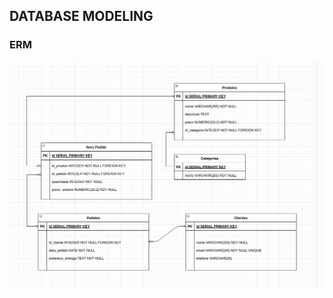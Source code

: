 ## DATABASE MODELING

### ERM

![all text](https://github.com/WilliamSilveiraF/silveirinha/blob/main/EntidadeDeRelacionamento.png)